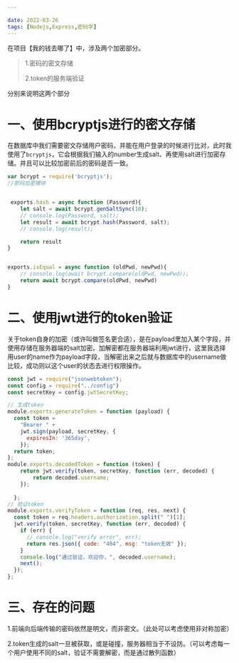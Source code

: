 ```yaml
---

date: 2022-03-26
tags: [Nodejs,Express,密码学]
---
```


在项目【我的钱去哪了】中，涉及两个加密部分。

> 1.密码的密文存储
>
> 2.token的服务端验证

分别来说明这两个部分

# 一、使用bcryptjs进行的密文存储

在数据库中我们需要密文存储用户密码，并能在用户登录的时候进行比对，此时我使用了`bcryptjs`，它会根据我们输入的number生成salt、再使用salt进行加密存储。并且可以比较加密前后的密码是否一致。

```javascript
var bcrypt = require('bcryptjs');
//密码加密模块


 exports.hash = async function (Password){
    let salt = await bcrypt.genSaltSync(10);
    // console.log(Password, salt);
    let result = await bcrypt.hash(Password, salt);
    // console.log(result);

    return result
}


exports.isEqual = async function (oldPwd, newPwd){
    // console.log(await bcrypt.compare(oldPwd, newPwd));
    return await bcrypt.compare(oldPwd, newPwd)
}
```

# 二、使用jwt进行的token验证

关于token自身的加密（或许叫做签名更合适），是在payload里加入某个字段，并使用存储在服务器端的salt加密。加解密都在服务器端利用jwt进行，这里我选择用user的name作为payload字段，当解密出来之后就与数据库中的username做比较，成功则以这个user的状态去进行权限操作。

```javascript
const jwt = require("jsonwebtoken");
const config = require("../config")
const secretKey = config.jwtSecretKey;

// 生成token
module.exports.generateToken = function (payload) { 
  const token =
    "Bearer " +
    jwt.sign(payload, secretKey, {
      expiresIn: '365day',
    });
  return token;
};
module.exports.decodedToken = function (token) {
    return jwt.verify(token, secretKey, function (err, decoded) {
        return decoded.username;
    });
    
  };
// 验证token
module.exports.verifyToken = function (req, res, next) {
  const token = req.headers.authorization.split(" ")[1];
  jwt.verify(token, secretKey, function (err, decoded) {
    if (err) {
      // console.log("verify error", err);
      return res.json({ code: "404", msg: "token无效" });
    }
    console.log("通过验证，欢迎你，", decoded.username);
    next();
  });
};
```

# 三、存在的问题

1.前端向后端传输的密码依然是明文，而非密文。（此处可以考虑使用非对称加密）

2.token生成的salt一旦被获取，或是碰撞，服务器相当于不设防。（可以考虑每一个用户使用不同的salt，验证不需要解密，而是通过散列函数）
